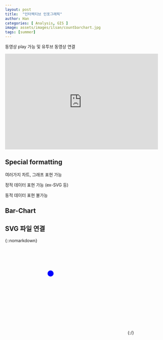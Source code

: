 ```yaml
---
layout: post
title:  "인터렉티브 인포그래픽"
author: Han
categories: [ Analysis, GIS ]
image: assets/images/ilsan/countbarchart.jpg
tags: [summer]
---
```

동영상 play 가능 및 유투브 동영상 연결

<p><iframe style="width:100%;" height="315" src="https://www.youtube.com/embed/10A1ipqHVPM" frameborder="0" allowfullscreen></iframe></p>



## Special formatting

여러가지 차트, 그래프 표현 가능

정적 데이터 표현 가능 (ex-SVG 등)

동적 데이터 표현 불가능

## Bar-Chart

<div id="chart"></div>
<style>

/* Bar Chart */
.bar {
  fill: steelblue;
}

.bar:hover {
  fill: brown;
}

.axis {
  font: 10px sans-serif;
}

.axis path,
.axis line {
  fill: none;
  stroke: #000;
  shape-rendering: crispEdges;
}

.x.axis path {
  display: none;
}

</style>

<script>

var margin = {top: 20, right: 20, bottom: 30, left: 40},
    width = 750 - margin.left - margin.right,
    height = 500 - margin.top - margin.bottom;

var x = d3.scale.ordinal()
    .rangeRoundBands([0, width], .1);

var y = d3.scale.linear()
    .range([height, 0]);

var xAxis = d3.svg.axis()
    .scale(x)
    .orient("bottom");

var yAxis = d3.svg.axis()
    .scale(y)
    .orient("left")
    .ticks(10);

var svg = d3.select("#chart").append("svg")
    .attr("width", width + margin.left + margin.right)
    .attr("height", height + margin.top + margin.bottom)
  .append("g")
    .attr("transform", "translate(" + margin.left + "," + margin.top + ")");

d3.json("/data/bar-chart.json", function(error, data) {
  if (error) throw error;

  x.domain(data.map(function(d) { return d.letter; }));
  y.domain([0, d3.max(data, function(d) { return d.frequency; })]);

  svg.append("g")
      .attr("class", "x axis")
      .attr("transform", "translate(0," + height + ")")
      .call(xAxis);

  svg.append("g")
      .attr("class", "y axis")
      .call(yAxis)
    .append("text")
      .attr("transform", "rotate(-90)")
      .attr("y", 6)
      .attr("dy", ".71em")
      .style("text-anchor", "end")
      .text("Number of Years");

  svg.selectAll(".bar")
      .data(data)
    .enter().append("rect")
      .attr("class", "bar")
      .attr("x", function(d) { return x(d.letter); })
      .attr("width", x.rangeBand())
      .attr("y", function(d) { return y(d.frequency); })
      .attr("height", function(d) { return height - y(d.frequency); });
});

function type(d) {
  d.frequency = +d.frequency;
  return d;
}
</script>


## SVG 파일 연결

{::nomarkdown}
<svg width="400" height=300>
    <circle cx="150" cy="100" r="10" fill="blue"/>
</svg>
{:/}



